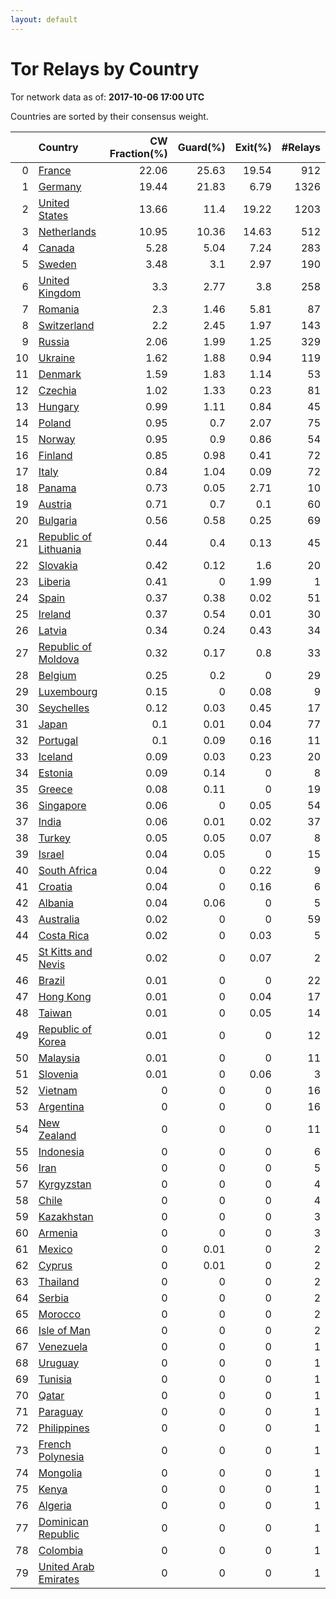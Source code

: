 ```yaml
---
layout: default
---
```



# Tor Relays by Country

Tor network data as of: **2017-10-06 17:00 UTC**

Countries are sorted by their consensus weight.

|    | Country                                                                  |   CW Fraction(%) |   Guard(%) |   Exit(%) |   #Relays |
|---:|:-------------------------------------------------------------------------|-----------------:|-----------:|----------:|----------:|
|  0 | [France](https://atlas.torproject.org/#search/country:fr)                |            22.06 |      25.63 |     19.54 |       912 |
|  1 | [Germany](https://atlas.torproject.org/#search/country:de)               |            19.44 |      21.83 |      6.79 |      1326 |
|  2 | [United States](https://atlas.torproject.org/#search/country:us)         |            13.66 |      11.4  |     19.22 |      1203 |
|  3 | [Netherlands](https://atlas.torproject.org/#search/country:nl)           |            10.95 |      10.36 |     14.63 |       512 |
|  4 | [Canada](https://atlas.torproject.org/#search/country:ca)                |             5.28 |       5.04 |      7.24 |       283 |
|  5 | [Sweden](https://atlas.torproject.org/#search/country:se)                |             3.48 |       3.1  |      2.97 |       190 |
|  6 | [United Kingdom](https://atlas.torproject.org/#search/country:gb)        |             3.3  |       2.77 |      3.8  |       258 |
|  7 | [Romania](https://atlas.torproject.org/#search/country:ro)               |             2.3  |       1.46 |      5.81 |        87 |
|  8 | [Switzerland](https://atlas.torproject.org/#search/country:ch)           |             2.2  |       2.45 |      1.97 |       143 |
|  9 | [Russia](https://atlas.torproject.org/#search/country:ru)                |             2.06 |       1.99 |      1.25 |       329 |
| 10 | [Ukraine](https://atlas.torproject.org/#search/country:ua)               |             1.62 |       1.88 |      0.94 |       119 |
| 11 | [Denmark](https://atlas.torproject.org/#search/country:dk)               |             1.59 |       1.83 |      1.14 |        53 |
| 12 | [Czechia](https://atlas.torproject.org/#search/country:cz)               |             1.02 |       1.33 |      0.23 |        81 |
| 13 | [Hungary](https://atlas.torproject.org/#search/country:hu)               |             0.99 |       1.11 |      0.84 |        45 |
| 14 | [Poland](https://atlas.torproject.org/#search/country:pl)                |             0.95 |       0.7  |      2.07 |        75 |
| 15 | [Norway](https://atlas.torproject.org/#search/country:no)                |             0.95 |       0.9  |      0.86 |        54 |
| 16 | [Finland](https://atlas.torproject.org/#search/country:fi)               |             0.85 |       0.98 |      0.41 |        72 |
| 17 | [Italy](https://atlas.torproject.org/#search/country:it)                 |             0.84 |       1.04 |      0.09 |        72 |
| 18 | [Panama](https://atlas.torproject.org/#search/country:pa)                |             0.73 |       0.05 |      2.71 |        10 |
| 19 | [Austria](https://atlas.torproject.org/#search/country:at)               |             0.71 |       0.7  |      0.1  |        60 |
| 20 | [Bulgaria](https://atlas.torproject.org/#search/country:bg)              |             0.56 |       0.58 |      0.25 |        69 |
| 21 | [Republic of Lithuania](https://atlas.torproject.org/#search/country:lt) |             0.44 |       0.4  |      0.13 |        45 |
| 22 | [Slovakia](https://atlas.torproject.org/#search/country:sk)              |             0.42 |       0.12 |      1.6  |        20 |
| 23 | [Liberia](https://atlas.torproject.org/#search/country:lr)               |             0.41 |       0    |      1.99 |         1 |
| 24 | [Spain](https://atlas.torproject.org/#search/country:es)                 |             0.37 |       0.38 |      0.02 |        51 |
| 25 | [Ireland](https://atlas.torproject.org/#search/country:ie)               |             0.37 |       0.54 |      0.01 |        30 |
| 26 | [Latvia](https://atlas.torproject.org/#search/country:lv)                |             0.34 |       0.24 |      0.43 |        34 |
| 27 | [Republic of Moldova](https://atlas.torproject.org/#search/country:md)   |             0.32 |       0.17 |      0.8  |        33 |
| 28 | [Belgium](https://atlas.torproject.org/#search/country:be)               |             0.25 |       0.2  |      0    |        29 |
| 29 | [Luxembourg](https://atlas.torproject.org/#search/country:lu)            |             0.15 |       0    |      0.08 |         9 |
| 30 | [Seychelles](https://atlas.torproject.org/#search/country:sc)            |             0.12 |       0.03 |      0.45 |        17 |
| 31 | [Japan](https://atlas.torproject.org/#search/country:jp)                 |             0.1  |       0.01 |      0.04 |        77 |
| 32 | [Portugal](https://atlas.torproject.org/#search/country:pt)              |             0.1  |       0.09 |      0.16 |        11 |
| 33 | [Iceland](https://atlas.torproject.org/#search/country:is)               |             0.09 |       0.03 |      0.23 |        20 |
| 34 | [Estonia](https://atlas.torproject.org/#search/country:ee)               |             0.09 |       0.14 |      0    |         8 |
| 35 | [Greece](https://atlas.torproject.org/#search/country:gr)                |             0.08 |       0.11 |      0    |        19 |
| 36 | [Singapore](https://atlas.torproject.org/#search/country:sg)             |             0.06 |       0    |      0.05 |        54 |
| 37 | [India](https://atlas.torproject.org/#search/country:in)                 |             0.06 |       0.01 |      0.02 |        37 |
| 38 | [Turkey](https://atlas.torproject.org/#search/country:tr)                |             0.05 |       0.05 |      0.07 |         8 |
| 39 | [Israel](https://atlas.torproject.org/#search/country:il)                |             0.04 |       0.05 |      0    |        15 |
| 40 | [South Africa](https://atlas.torproject.org/#search/country:za)          |             0.04 |       0    |      0.22 |         9 |
| 41 | [Croatia](https://atlas.torproject.org/#search/country:hr)               |             0.04 |       0    |      0.16 |         6 |
| 42 | [Albania](https://atlas.torproject.org/#search/country:al)               |             0.04 |       0.06 |      0    |         5 |
| 43 | [Australia](https://atlas.torproject.org/#search/country:au)             |             0.02 |       0    |      0    |        59 |
| 44 | [Costa Rica](https://atlas.torproject.org/#search/country:cr)            |             0.02 |       0    |      0.03 |         5 |
| 45 | [St Kitts and Nevis](https://atlas.torproject.org/#search/country:kn)    |             0.02 |       0    |      0.07 |         2 |
| 46 | [Brazil](https://atlas.torproject.org/#search/country:br)                |             0.01 |       0    |      0    |        22 |
| 47 | [Hong Kong](https://atlas.torproject.org/#search/country:hk)             |             0.01 |       0    |      0.04 |        17 |
| 48 | [Taiwan](https://atlas.torproject.org/#search/country:tw)                |             0.01 |       0    |      0.05 |        14 |
| 49 | [Republic of Korea](https://atlas.torproject.org/#search/country:kr)     |             0.01 |       0    |      0    |        12 |
| 50 | [Malaysia](https://atlas.torproject.org/#search/country:my)              |             0.01 |       0    |      0    |        11 |
| 51 | [Slovenia](https://atlas.torproject.org/#search/country:si)              |             0.01 |       0    |      0.06 |         3 |
| 52 | [Vietnam](https://atlas.torproject.org/#search/country:vn)               |             0    |       0    |      0    |        16 |
| 53 | [Argentina](https://atlas.torproject.org/#search/country:ar)             |             0    |       0    |      0    |        16 |
| 54 | [New Zealand](https://atlas.torproject.org/#search/country:nz)           |             0    |       0    |      0    |        11 |
| 55 | [Indonesia](https://atlas.torproject.org/#search/country:id)             |             0    |       0    |      0    |         6 |
| 56 | [Iran](https://atlas.torproject.org/#search/country:ir)                  |             0    |       0    |      0    |         5 |
| 57 | [Kyrgyzstan](https://atlas.torproject.org/#search/country:kg)            |             0    |       0    |      0    |         4 |
| 58 | [Chile](https://atlas.torproject.org/#search/country:cl)                 |             0    |       0    |      0    |         4 |
| 59 | [Kazakhstan](https://atlas.torproject.org/#search/country:kz)            |             0    |       0    |      0    |         3 |
| 60 | [Armenia](https://atlas.torproject.org/#search/country:am)               |             0    |       0    |      0    |         3 |
| 61 | [Mexico](https://atlas.torproject.org/#search/country:mx)                |             0    |       0.01 |      0    |         2 |
| 62 | [Cyprus](https://atlas.torproject.org/#search/country:cy)                |             0    |       0.01 |      0    |         2 |
| 63 | [Thailand](https://atlas.torproject.org/#search/country:th)              |             0    |       0    |      0    |         2 |
| 64 | [Serbia](https://atlas.torproject.org/#search/country:rs)                |             0    |       0    |      0    |         2 |
| 65 | [Morocco](https://atlas.torproject.org/#search/country:ma)               |             0    |       0    |      0    |         2 |
| 66 | [Isle of Man](https://atlas.torproject.org/#search/country:im)           |             0    |       0    |      0    |         2 |
| 67 | [Venezuela](https://atlas.torproject.org/#search/country:ve)             |             0    |       0    |      0    |         1 |
| 68 | [Uruguay](https://atlas.torproject.org/#search/country:uy)               |             0    |       0    |      0    |         1 |
| 69 | [Tunisia](https://atlas.torproject.org/#search/country:tn)               |             0    |       0    |      0    |         1 |
| 70 | [Qatar](https://atlas.torproject.org/#search/country:qa)                 |             0    |       0    |      0    |         1 |
| 71 | [Paraguay](https://atlas.torproject.org/#search/country:py)              |             0    |       0    |      0    |         1 |
| 72 | [Philippines](https://atlas.torproject.org/#search/country:ph)           |             0    |       0    |      0    |         1 |
| 73 | [French Polynesia](https://atlas.torproject.org/#search/country:pf)      |             0    |       0    |      0    |         1 |
| 74 | [Mongolia](https://atlas.torproject.org/#search/country:mn)              |             0    |       0    |      0    |         1 |
| 75 | [Kenya](https://atlas.torproject.org/#search/country:ke)                 |             0    |       0    |      0    |         1 |
| 76 | [Algeria](https://atlas.torproject.org/#search/country:dz)               |             0    |       0    |      0    |         1 |
| 77 | [Dominican Republic](https://atlas.torproject.org/#search/country:do)    |             0    |       0    |      0    |         1 |
| 78 | [Colombia](https://atlas.torproject.org/#search/country:co)              |             0    |       0    |      0    |         1 |
| 79 | [United Arab Emirates](https://atlas.torproject.org/#search/country:ae)  |             0    |       0    |      0    |         1 |
